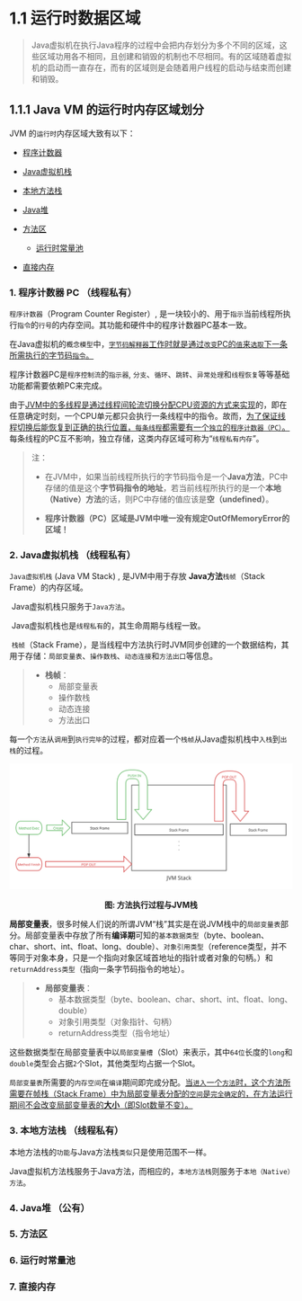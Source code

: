 # 1.1 运行时数据区域

> Java虚拟机在执行Java程序的过程中会把内存划分为多个不同的区域，这些区域功用各不相同，且创建和销毁的机制也不尽相同。有的区域随着虚拟机的启动而一直存在，而有的区域则是会随着用户线程的启动与结束而创建和销毁。

## 1.1.1 Java VM 的运行时内存区域划分

JVM 的`运行时`内存区域大致有以下：

* [程序计数器](#1-程序计数器-pc-线程私有)

* [Java虚拟机栈](#2-java虚拟机栈-线程私有)

* [本地方法栈](#3-本地方法栈)

* [Java堆](#4-Java堆)

* [方法区](#5-方法区)
  * [运行时常量池](#6-运行时常量池)

* [直接内存](#7-直接内存)



### 1. 程序计数器 PC （线程私有）

   ``程序计数器``（Program Counter Register）, 是一块较小的、用于``指示``当前线程所执行``指令``的``行号``的内存空间。其功能和硬件中的程序计数器PC基本一致。

   在Java虚拟机的``概念模型``中，<ins>``字节码解释器``工作时就是通过``改变``PC的``值``来``选取``下一条所需执行的字节码``指令``。</ins>

   程序计数器PC是``程序控制流``的``指示器``, ``分支``、``循环``、``跳转``、``异常处理``和``线程恢复``等等基础功能都需要依赖PC来完成。

   由于<ins>JVM中的多线程是通过线程间轮流切换分配CPU资源的方式来实现</ins>的，即在任意确定时刻，一个CPU单元都只会执行一条线程中的指令。故而，<ins>为了保证线程切换后能恢复到正确的执行位置，``每条线程``都需要有一个``独立``的``程序计数器（PC）``。</ins> 每条线程的PC互不影响，独立存储，这类内存区域可称为“``线程私有内存``”。

   > 注： 
   >
   > * 在JVM中，如果当前线程所执行的字节码指令是一个**Java方法**，PC中存储的值是这个**字节码指令的地址**，若当前线程所执行的是一个**本地（Native）方法**的话，则PC中存储的值应该是**空（undefined）**。
   >
   > * **程序计数器（PC）区域是JVM中唯一没有规定OutOfMemoryError的区域！**



### 2. Java虚拟机栈 （线程私有）

   ``Java虚拟机栈`` (Java VM Stack) , 是JVM中用于存放 **Java方法**``栈帧``（Stack Frame）的内存区域。

​	Java虚拟机栈只服务于``Java方法``。

​	Java虚拟机栈也是``线程私有``的，其生命周期与线程一致。

​	``栈帧``（Stack Frame），是当线程中方法执行时JVM同步创建的一个数据结构，其用于存储：``局部变量表``、``操作数栈``、``动态连接``和``方法出口``等信息。

>* **栈帧**：
>   * 局部变量表
>   * 操作数栈
>   * 动态连接
>   * 方法出口

​	每一个``方法``从``调用``到``执行完毕``的过程，都对应着一个``栈帧``从Java虚拟机栈中``入栈``到``出栈``的过程。	

![执行过程图](../Resources/虚拟机栈.svg)

<p align=center><b>图: 方法执行过程与JVM栈</b></p>

​	**局部变量表**，很多时候人们说的所谓JVM“栈”其实是在说JVM栈中的``局部变量表``部分。局部变量表中存放了所有**编译期**可知的``基本数据类型``（byte、boolean、char、short、int、float、long、double）、``对象引用类型``（reference类型，并不等同于对象本身，只是一个指向对象区域首地址的指针或者对象的句柄。）和``returnAddress类型``（指向一条字节码指令的地址）。

> * **局部变量表**：
>   * 基本数据类型（byte、boolean、char、short、int、float、long、double）
>   * 对象引用类型（对象指针、句柄）
>   * returnAddress类型（指令地址）

​	这些数据类型在局部变量表中以``局部变量槽``（Slot）来表示，其中``64位``长度的``long``和``double``类型会占据``2``个Slot，其他类型均占据一个Slot。

​	``局部变量表``所需要的``内存空间``在``编译``期间即完成分配。<ins>当``进入``一个``方法``时，这个方法所需要在帧栈（Stack Frame）中为局部变量表分配的``空间``是``完全确定``的，在方法运行期间不会改变局部变量表的**大小**（即Slot数量不变）。</ins>

### 3. 本地方法栈 （线程私有）

   本地方法栈的``功能``与Java方法栈``类似``只是使用范围不一样。

​	Java虚拟机方法栈服务于Java方法，而相应的，``本地方法栈``则服务于``本地（Native）方法``。

### 4. Java堆 （公有）

   

### 5. 方法区

   

### 6. 运行时常量池

   

### 7. 直接内存

   

